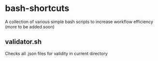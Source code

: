 # bash-shortcuts
A collection of various simple bash scripts to increase workflow efficiency (more to be added soon)

## validator.sh
Checks all .json files for validity in current directory 
